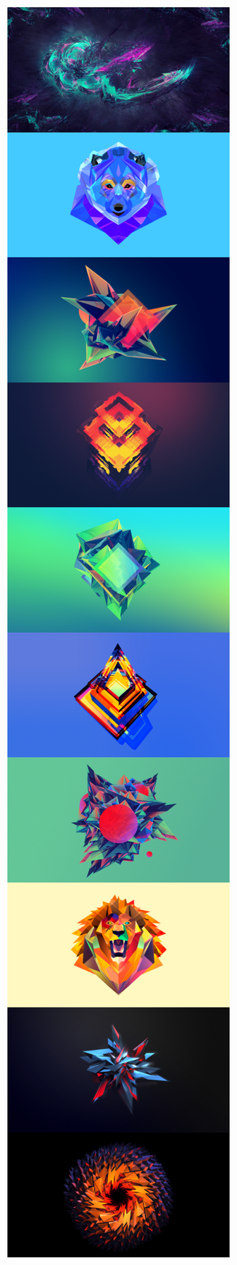 <img align='center' alt='1.' src='1.png'>
<img align='center' alt='2.' src='2.png'>
<img align='center' alt='3.' src='3.png'>
<img align='center' alt='4.' src='4.png'>
<img align='center' alt='5.' src='5.png'>
<img align='center' alt='6.' src='6.png'>
<img align='center' alt='7.' src='7.png'>
<img align='center' alt='8.' src='8.png'>
<img align='center' alt='9.' src='9.png'>
<img align='center' alt='10' src='10.png'>

